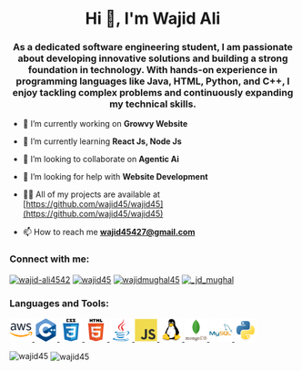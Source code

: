 <h1 align="center">Hi 👋, I'm Wajid Ali</h1>
<h3 align="center">As a dedicated software engineering student, I am passionate about developing innovative solutions and building a strong foundation in technology. With hands-on experience in programming languages like Java, HTML, Python, and C++, I enjoy tackling complex problems and continuously expanding my technical skills.</h3>


- 🔭 I’m currently working on **Growvy Website**

- 🌱 I’m currently learning **React Js, Node Js**

- 👯 I’m looking to collaborate on **Agentic Ai**

- 🤝 I’m looking for help with **Website Development**

- 👨‍💻 All of my projects are available at [https://github.com/wajid45/wajid45](https://github.com/wajid45/wajid45)

- 📫 How to reach me **wajid45427@gmail.com**

<h3 align="left">Connect with me:</h3>
<p align="left">
<a href="https://linkedin.com/in/wajid-ali4542" target="blank"><img align="center" src="https://raw.githubusercontent.com/rahuldkjain/github-profile-readme-generator/master/src/images/icons/Social/linked-in-alt.svg" alt="wajid-ali4542" height="30" width="40" /></a>
<a href="https://codesandbox.com/wajid45" target="blank"><img align="center" src="https://raw.githubusercontent.com/rahuldkjain/github-profile-readme-generator/master/src/images/icons/Social/codesandbox.svg" alt="wajid45" height="30" width="40" /></a>
<a href="https://fb.com/wajidmughal45" target="blank"><img align="center" src="https://raw.githubusercontent.com/rahuldkjain/github-profile-readme-generator/master/src/images/icons/Social/facebook.svg" alt="wajidmughal45" height="30" width="40" /></a>
<a href="https://instagram.com/_jd_mughal" target="blank"><img align="center" src="https://raw.githubusercontent.com/rahuldkjain/github-profile-readme-generator/master/src/images/icons/Social/instagram.svg" alt="_jd_mughal" height="30" width="40" /></a>
</p>

<h3 align="left">Languages and Tools:</h3>
<p align="left"> <a href="https://aws.amazon.com" target="_blank" rel="noreferrer"> <img src="https://raw.githubusercontent.com/devicons/devicon/master/icons/amazonwebservices/amazonwebservices-original-wordmark.svg" alt="aws" width="40" height="40"/> </a> <a href="https://www.w3schools.com/cpp/" target="_blank" rel="noreferrer"> <img src="https://raw.githubusercontent.com/devicons/devicon/master/icons/cplusplus/cplusplus-original.svg" alt="cplusplus" width="40" height="40"/> </a> <a href="https://www.w3schools.com/css/" target="_blank" rel="noreferrer"> <img src="https://raw.githubusercontent.com/devicons/devicon/master/icons/css3/css3-original-wordmark.svg" alt="css3" width="40" height="40"/> </a> <a href="https://www.w3.org/html/" target="_blank" rel="noreferrer"> <img src="https://raw.githubusercontent.com/devicons/devicon/master/icons/html5/html5-original-wordmark.svg" alt="html5" width="40" height="40"/> </a> <a href="https://www.java.com" target="_blank" rel="noreferrer"> <img src="https://raw.githubusercontent.com/devicons/devicon/master/icons/java/java-original.svg" alt="java" width="40" height="40"/> </a> <a href="https://developer.mozilla.org/en-US/docs/Web/JavaScript" target="_blank" rel="noreferrer"> <img src="https://raw.githubusercontent.com/devicons/devicon/master/icons/javascript/javascript-original.svg" alt="javascript" width="40" height="40"/> </a> <a href="https://www.linux.org/" target="_blank" rel="noreferrer"> <img src="https://raw.githubusercontent.com/devicons/devicon/master/icons/linux/linux-original.svg" alt="linux" width="40" height="40"/> </a> <a href="https://www.mongodb.com/" target="_blank" rel="noreferrer"> <img src="https://raw.githubusercontent.com/devicons/devicon/master/icons/mongodb/mongodb-original-wordmark.svg" alt="mongodb" width="40" height="40"/> </a> <a href="https://www.mysql.com/" target="_blank" rel="noreferrer"> <img src="https://raw.githubusercontent.com/devicons/devicon/master/icons/mysql/mysql-original-wordmark.svg" alt="mysql" width="40" height="40"/> </a> <a href="https://www.python.org" target="_blank" rel="noreferrer"> <img src="https://raw.githubusercontent.com/devicons/devicon/master/icons/python/python-original.svg" alt="python" width="40" height="40"/> </a> </p>

<p><img align="left" src="https://github-readme-stats.vercel.app/api/top-langs?username=wajid45&show_icons=true&locale=en&layout=compact" alt="wajid45" /></p>

<p>&nbsp;<img align="center" src="https://github-readme-stats.vercel.app/api?username=wajid45&show_icons=true&locale=en" alt="wajid45" /></p>
